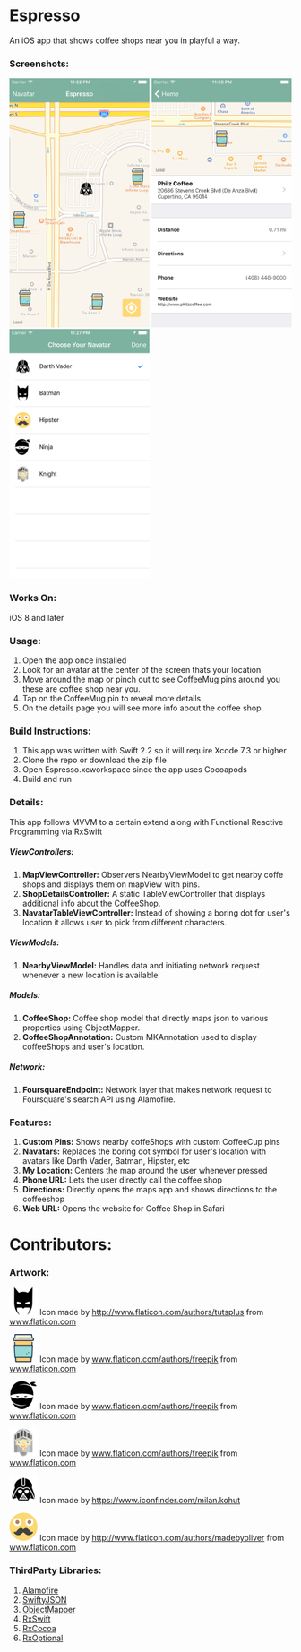 # Espresso
An iOS app that shows coffee shops near you in playful a way.

### Screenshots:
<img src="Screenshots/Home.png?" alt="alt text" width="250" height="444.66">
<img src="Screenshots/Details.png?" alt="alt text" width="250" height="444.66">
<img src="Screenshots/ChooseNavatar.png?" alt="alt text" width="250" height="444.66">



### Works On:
iOS 8 and later

### Usage:
1. Open the app once installed
2. Look for an avatar at the center of the screen thats your location
3. Move around the map or pinch out to see CoffeeMug pins around you these are coffee shop near you.
4. Tap on the CoffeeMug pin to reveal more details.
5. On the details page you will see more info about the coffee shop.



### Build Instructions:
1.  This app was written with Swift 2.2 so it will require Xcode 7.3 or higher
2.  Clone the repo or download the zip file
3.  Open Espresso.xcworkspace since the app uses Cocoapods
4.  Build and run

### Details:
This app follows MVVM to a certain extend along with Functional Reactive Programming via RxSwift

##### ViewControllers:
1. **MapViewController:**  Observers NearbyViewModel to get nearby coffe shops and displays them on mapView with pins.
2. **ShopDetailsController:**  A static TableViewController that displays additional info about the CoffeeShop.
3. **NavatarTableViewController:**  Instead of showing a boring dot for user's location it allows user to pick from different characters.

##### ViewModels:
1. **NearbyViewModel:**  Handles data and initiating network request whenever a new location is available.

##### Models:
1. **CoffeeShop:**  Coffee shop model that directly maps json to various properties using ObjectMapper.
2. **CoffeeShopAnnotation:**  Custom MKAnnotation used to display coffeeShops and user's location.

##### Network:
1. **FoursquareEndpoint:**  Network layer that makes network request to Foursquare's search API using Alamofire.

### Features:
1. **Custom Pins:** Shows nearby coffeShops with custom CoffeeCup pins 
2. **Navatars:** Replaces the boring dot symbol for user's location with avatars like Darth Vader, Batman, Hipster, etc
3. **My Location:** Centers the map around the user whenever pressed 
4. **Phone URL:**  Lets the user directly call the coffee shop
5. **Directions:**  Directly opens the maps app and shows directions to the coffeeshop
6. **Web URL:**  Opens the website for Coffee Shop in Safari

# Contributors:

### Artwork:
<img src="Espresso/Espresso/Assets.xcassets/batman.imageset/batman.png?" alt="alt text" width="50" height="50"> Icon made by http://www.flaticon.com/authors/tutsplus from www.flaticon.com

<img src="Espresso/Espresso/Assets.xcassets/coffeePin.imageset/coffee (2).png?" alt="alt text" width="50" height="50"> Icon made by www.flaticon.com/authors/freepik from www.flaticon.com

<img src="Espresso/Espresso/Assets.xcassets/ninja.imageset/ninja-portrait.png" alt="alt text" width="50" height="50"> Icon made by www.flaticon.com/authors/freepik from www.flaticon.com

<img src="Espresso/Espresso/Assets.xcassets/knight.imageset/knight.png?" alt="alt text" width="50" height="50"> Icon made by www.flaticon.com/authors/freepik from www.flaticon.com

<img src="Espresso/Espresso/Assets.xcassets/darthVader.imageset/dVader.png?" alt="alt text" width="50" height="50"> Icon made by https://www.iconfinder.com/milan.kohut

<img src="Espresso/Espresso/Assets.xcassets/hipster.imageset/hipster.png?" alt="alt text" width="50" height="50"> Icon made by http://www.flaticon.com/authors/madebyoliver from www.flaticon.com

### ThirdParty Libraries:
1. [Alamofire](https://github.com/Alamofire/Alamofire)
2. [SwiftyJSON](https://github.com/SwiftyJSON/SwiftyJSON)
3. [ObjectMapper](https://github.com/Hearst-DD/ObjectMapper)
4. [RxSwift](https://github.com/ReactiveX/RxSwift)
5. [RxCocoa](https://github.com/ReactiveX/RxSwift)
6. [RxOptional](https://github.com/RxSwiftCommunity/RxOptional)
